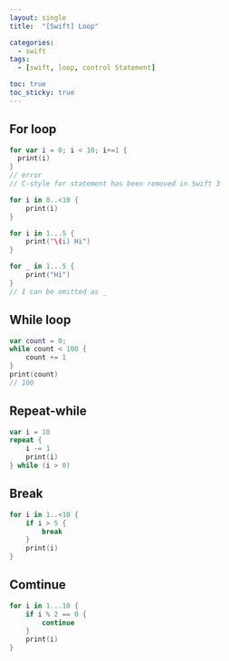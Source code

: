 ```yaml
---
layout: single
title:  "[Swift] Loop"

categories:
  - swift
tags:
  - [swift, loop, control Statement]

toc: true
toc_sticky: true
---
```


## For loop
```swift
for var i = 0; i < 10; i+=1 {
  print(i) 
} 
// error
// C-style for statement has been removed in Swift 3
```
```swift
for i in 0..<10 {
    print(i)
}

for i in 1...5 {
    print("\(i) Hi")
}

for _ in 1...5 {
    print("Hi")
}
// I can be omitted as _
```

## While loop
```swift
var count = 0;
while count < 100 {
    count += 1
}
print(count)
// 100
```

## Repeat-while
```swift
var i = 10
repeat {
    i -= 1
    print(i)
} while (i > 0)
```

## Break
```swift
for i in 1..<10 {
    if i > 5 {
        break
    }
    print(i)
}
```

## Comtinue
```swift
for i in 1...10 {
    if i % 2 == 0 {
        continue
    }
    print(i)
}
```

